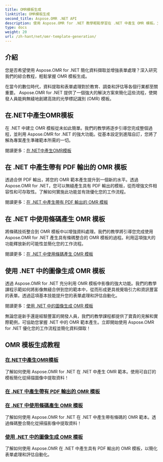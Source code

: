 ```yaml
---
title: OMR模板生成
linktitle: OMR模板生成
second_title: Aspose.OMR .NET API
description: 使用 Aspose.OMR for .NET 教學輕鬆學習在 .NET 中產生 OMR 模板。立即簡化資料擷取並簡化表單處理！
type: docs
weight: 20
url: /zh-hant/net/omr-template-generation/
---
```

## 介紹
您是否希望使用 Aspose.OMR for .NET 簡化資料擷取並增強表單處理？深入研究我們的綜合教程，輕鬆掌握 OMR 模板生成。

在當今的數位時代，資料提取和表單處理對於教育、調查和評估等各個行業都至關重要。 Aspose.OMR for .NET 提供了一個強大的解決方案來簡化這些流程，使開發人員能夠無縫地創建高效的光學標記識別 (OMR) 模板。

## 在.NET中產生OMR模板

在 .NET 中建立 OMR 模板從未如此簡單。我們的教學將逐步引導您完成整個過程，並利用 Aspose.OMR for .NET 的強大功能。從基本設定到進階自訂，您將了解為專案產生準確範本所需的一切。

閱讀更多：[在.NET中產生OMR模板](./generate-omr-templates/)

## 在 .NET 中產生帶有 PDF 輸出的 OMR 模板

透過合併 PDF 輸出，將您的 OMR 範本產生提升到一個新的水平。透過 Aspose.OMR for .NET，您可以無縫產生具有 PDF 輸出的模板，從而增強文件相容性和可存取性。了解如何實施此功能並有效優化您的工作流程。

閱讀更多：[在 .NET 中產生帶有 PDF 輸出的 OMR 模板](./generate-omr-templates-pdf/)

## 在 .NET 中使用條碼產生 OMR 模板

將條碼技術整合到 OMR 模板中以增強資料處理。我們的教學將引導您完成使用 Aspose.OMR for .NET 產生具有條碼整合的 OMR 模板的過程。利用這項強大的功能釋放新的可能性並簡化您的工作流程。

閱讀更多：[在 .NET 中使用條碼產生 OMR 模板](./generate-omr-templates-barcode/)

## 使用 .NET 中的圖像生成 OMR 模板

透過 Aspose.OMR for .NET 充分利用 OMR 模板中影像的強大功能。我們的教學課程示範如何將影像無縫合併到您的範本中，從而形成更具視覺吸引力和資訊豐富的表單。透過這項基本技能提升您的表單處理和評估自動化。

閱讀更多：[使用 .NET 中的圖像生成 OMR 模板](./generate-omr-templates-images/)

無論您是新手還是經驗豐富的開發人員，我們的教學課程都提供了寶貴的見解和實際範例，可協助您掌握 .NET 中的 OMR 範本產生。立即開始使用 Aspose.OMR for .NET 優化您的工作流程並簡化資料擷取！
## OMR 模板生成教程
### [在.NET中產生OMR模板](./generate-omr-templates/)
了解如何使用 Aspose.OMR for .NET 在 .NET 中產生 OMR 範本。使用可自訂的模板簡化從掃描圖像中提取資料！
### [在 .NET 中產生帶有 PDF 輸出的 OMR 模板](./generate-omr-templates-pdf/)
### [在 .NET 中使用條碼產生 OMR 模板](./generate-omr-templates-barcode/)
了解如何使用 Aspose.OMR for .NET 在 .NET 中產生帶有條碼的 OMR 範本。透過條碼整合簡化從掃描影像中提取資料！
### [使用 .NET 中的圖像生成 OMR 模板](./generate-omr-templates-images/)
了解如何使用 Aspose.OMR 在 .NET 中產生具有 PDF 輸出的 OMR 模板，以簡化表單處理和評估自動化。